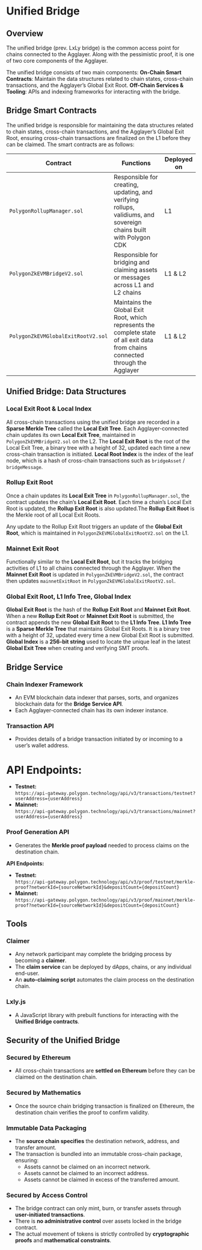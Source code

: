 # Unified Bridge

## Overview

The unified bridge (prev. LxLy bridge) is the common access point for chains connected to the Agglayer. Along with the pessimistic proof, it is one of two core components of the Agglayer.

The unified bridge consists of two main components:
**On-Chain Smart Contracts**: Maintain the data structures related to chain states, cross-chain transactions, and the Agglayer’s Global Exit Root.
**Off-Chain Services & Tooling**: APIs and indexing frameworks for interacting with the bridge.

## Bridge Smart Contracts

The unified bridge is responsible for maintaining the data structures related to chain states, cross-chain transactions, and the Agglayer’s Global Exit Root, ensuring cross-chain transactions are finalized on the L1 before they can be claimed. The smart contracts are as follows:

| Contract | Functions | Deployed on |
|----------|------------|--------------|
| `PolygonRollupManager.sol` | Responsible for creating, updating, and verifying rollups, validiums, and sovereign chains built with Polygon CDK | L1 |
| `PolygonZkEVMBridgeV2.sol` | Responsible for bridging and claiming assets or messages across L1 and L2 chains | L1 & L2 |
| `PolygonZkEVMGlobalExitRootV2.sol` | Maintains the Global Exit Root, which represents the complete state of all exit data from chains connected through the Agglayer | L1 & L2 |

## Unified Bridge: Data Structures

### Local Exit Root & Local Index
All cross-chain transactions using the unified bridge are recorded in a **Sparse Merkle Tree** called the **Local Exit Tree**. Each Agglayer-connected chain updates its own **Local Exit Tree**, maintained in `PolygonZkEVMBridgeV2.sol` on the L2. The **Local Exit Root** is the root of the Local Exit Tree, a binary tree with a height of 32, updated each time a new cross-chain transaction is initiated. 
**Local Root Index** is the index of the leaf node, which is a hash of cross-chain transactions such as `bridgeAsset` / `bridgeMessage`.

### Rollup Exit Root
Once a chain updates its **Local Exit Tree** in `PolygonRollupManager.sol`, the contract updates the chain’s **Local Exit Root**. Each time a chain’s Local Exit Root is updated, the **Rollup Exit Root** is also updated.The **Rollup Exit Root** is the Merkle root of all Local Exit Roots.

Any update to the Rollup Exit Root triggers an update of the **Global Exit Root**, which is maintained in `PolygonZkEVMGlobalExitRootV2.sol` on the L1.

### Mainnet Exit Root
Functionally similar to the **Local Exit Root**, but it tracks the bridging activities of L1 to all chains connected through the Agglayer.
When the **Mainnet Exit Root** is updated in `PolygonZkEVMBridgeV2.sol`, the contract then updates `mainnetExitRoot` in `PolygonZkEVMGlobalExitRootV2.sol`.

### Global Exit Root, L1 Info Tree, Global Index
**Global Exit Root** is the hash of the **Rollup Exit Root** and **Mainnet Exit Root**. When a new **Rollup Exit Root** or **Mainnet Exit Root** is submitted, the contract appends the new **Global Exit Root** to the **L1 Info Tree**.
**L1 Info Tree** is a **Sparse Merkle Tree** that maintains Global Exit Roots. It is a binary tree with a height of 32, updated every time a new Global Exit Root is submitted. 
**Global Index** is a **256-bit string** used to locate the unique leaf in the latest **Global Exit Tree** when creating and verifying SMT proofs.

## Bridge Service

### Chain Indexer Framework
- An EVM blockchain data indexer that parses, sorts, and organizes blockchain data for the **Bridge Service API**.
- Each Agglayer-connected chain has its own indexer instance.


### Transaction API
- Provides details of a bridge transaction initiated by or incoming to a user’s wallet address.

**API Endpoints:**
=======
- **Testnet:**  
  `https://api-gateway.polygon.technology/api/v3/transactions/testnet?userAddress={userAddress}`
- **Mainnet:**  
  `https://api-gateway.polygon.technology/api/v3/transactions/mainnet?userAddress={userAddress}`

### Proof Generation API
- Generates the **Merkle proof payload** needed to process claims on the destination chain.

**API Endpoints:**
- **Testnet:**  
  `https://api-gateway.polygon.technology/api/v3/proof/testnet/merkle-proof?networkId={sourceNetworkId}&depositCount={depositCount}`
- **Mainnet:**  
  `https://api-gateway.polygon.technology/api/v3/proof/mainnet/merkle-proof?networkId={sourceNetworkId}&depositCount={depositCount}`

## Tools

### Claimer
- Any network participant may complete the bridging process by becoming a **claimer**.
- The **claim service** can be deployed by dApps, chains, or any individual end-user.
- An **auto-claiming script** automates the claim process on the destination chain.

### Lxly.js
- A JavaScript library with prebuilt functions for interacting with the **Unified Bridge contracts**.

## Security of the Unified Bridge

### Secured by Ethereum
- All cross-chain transactions are **settled on Ethereum** before they can be claimed on the destination chain.

### Secured by Mathematics
- Once the source chain bridging transaction is finalized on Ethereum, the destination chain verifies the proof to confirm validity.

### Immutable Data Packaging
- The **source chain specifies** the destination network, address, and transfer amount.
- The transaction is bundled into an immutable cross-chain package, ensuring:
  - Assets cannot be claimed on an incorrect network.
  - Assets cannot be claimed to an incorrect address.
  - Assets cannot be claimed in excess of the transferred amount.

### Secured by Access Control
- The bridge contract can only mint, burn, or transfer assets through **user-initiated transactions**.
- There is **no administrative control** over assets locked in the bridge contract.
- The actual movement of tokens is strictly controlled by **cryptographic proofs** and **mathematical constraints**.
